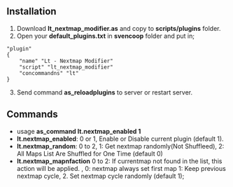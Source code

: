 ## Installation
1. Download  **lt_nextmap_modifier.as** and copy to **scripts/plugins** folder.
2. Open your **default_plugins.txt** in **svencoop** folder
  and put in;
```
"plugin"
{
    "name" "Lt - Nextmap Modifier"
    "script" "lt_nextmap_modifier"
    "concommandns" "lt"
}
```
3. Send command **as_reloadplugins** to server or restart server.

## Commands
- usage **as_command lt.nextmap_enabled 1**
- **lt.nextmap_enabled**: 0 or 1, Enable or Disable current plugin (default 1).
- **lt.nextmap_random**: 0 to 2, 1: Get nextmap randomly(Not Shuffleed), 2: All Maps List Are Shuffled for One Time (default 0)
- **lt.nextmap_mapnfaction** 0 to 2: If currentmap not found in the list, this action will be applied. , 0: nextmap always set first map 1: Keep previous nextmap cycle, 2. Set nextmap cycle randomly (default 1);